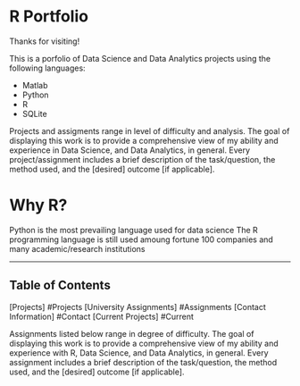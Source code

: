 # R Portfolio
Thanks for visiting!

This is a porfolio of Data Science and Data Analytics projects using the following languages:
* Matlab
* Python
* R
* SQLite

<p>Projects and assigments range in level of difficulty and analysis. The goal of displaying this work is to provide a comprehensive view of my ability and experience in Data Science, and Data Analytics, in general. Every project/assignment includes a brief description of the task/question, the method used, and the [desired] outcome [if applicable].</p>

# Why R? 
Python is the most prevailing language used for data science The R programming language is still used amoung fortune 100 companies and many academic/research institutions
<hr>

## Table of Contents
[Projects] #Projects
[University Assignments] #Assignments
[Contact Information] #Contact
[Current Projects] #Current





Assignments listed below range in degree of difficulty. The goal of displaying this work is to provide a comprehensive view of my ability and experience with R, Data Science, and Data Analytics, in general. Every assignment includes a brief description of the task/question, the method used, and the [desired] outcome [if applicable].

